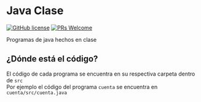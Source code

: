 # Java Clase

[![GitHub license](https://img.shields.io/github/license/Naereen/StrapDown.js.svg)](https://github.com/GabrielCrackPro/java-clase/master/LICENSE)
[![PRs Welcome](https://img.shields.io/badge/PRs-welcome-brightgreen.svg?style=flat-square)](https://github.com/GabrielCrackPro/java-clase/pulls)

Programas de java hechos en clase

## ¿Dónde está el código?

El código de cada programa se encuentra en su respectiva carpeta dentro de <code>src</code> <br>
Por ejemplo el código del programa <code>cuenta</code> se encuentra en <code>cuenta/src/cuenta.java</code>
